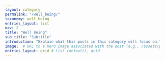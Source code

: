 ```yaml
---
layout: category
permalink: "/well_being/"
taxonomy: well_being
entries_layout: list
nav: 2
title: "Well Being"
sub_title: "Subtitle"
introduction: "Explain what this posts in this category will focus on."
image:  # URL to a hero image associated with the post (e.g., /assets/page-pic.jpg)
entries_layout: grid # list (default), grid
---
```

